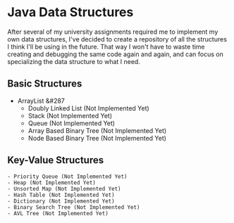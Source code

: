 # Java Data Structures
After several of my university assignments required me to implement my own data structures, I've decided to create a repository of all the structures I think 
I'll be using in the future. That way I won't have to waste time creating and debugging the same code again and again, and can focus on specializing the data structure 
to what I need.

## Basic Structures
- ArrayList &#287
	- Doubly Linked List (Not Implemented Yet)
	- Stack (Not Implemented Yet)
	- Queue (Not Implemented Yet)
	- Array Based Binary Tree (Not Implemented Yet)
	- Node Based Binary Tree (Not Implemented Yet)
	
	
## Key-Value Structures
	- Priority Queue (Not Implemented Yet)
	- Heap (Not Implemented Yet)
	- Unsorted Map (Not Implemented Yet)
	- Hash Table (Not Implemented Yet)
	- Dictionary (Not Implemented Yet)
	- Binary Search Tree (Not Implemented Yet)
	- AVL Tree (Not Implemented Yet)

